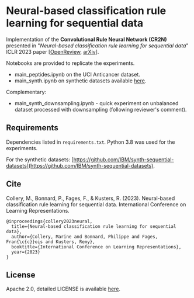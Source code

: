 # Neural-based classification rule learning for sequential data

Implementation of the **Convolutional Rule Neural Network (CR2N)** presented in "_Neural-based classification rule learning for sequential data_" ICLR 2023 paper [[OpenReview](https://openreview.net/forum?id=7tJyBmu9iCj), [arXiv](https://arxiv.org/abs/2302.11286)].


Notebooks are provided to replicate the experiments.

- main_peptides.ipynb on the UCI Anticancer dataset.
- main_synth.ipynb on synthetic datasets available [here](https://github.com/IBM/synth-sequential-datasets).


Complementary:

- main_synth_downsampling.ipynb - quick experiment on unbalanced dataset processed with downsampling (following reviewer's comment).


## Requirements

Dependencies listed in `requirements.txt`.
Python 3.8 was used for the experiments.

For the synthetic datasets: [https://github.com/IBM/synth-sequential-datasets](https://github.com/IBM/synth-sequential-datasets).

## Cite
Collery, M., Bonnard, P., Fages, F., & Kusters, R. (2023). Neural-based classification rule learning for sequential data. International Conference on Learning Representations.

```
@inproceedings{collery2023neural,
  title={Neural-based classification rule learning for sequential data},
  author={Collery, Marine and Bonnard, Philippe and Fages, Fran{\c{c}}ois and Kusters, Remy},
  booktitle={International Conference on Learning Representations},
  year={2023}
}
```
## License
Apache 2.0, detailed LICENSE is available [here](https://github.com/IBM/cr2n/blob/main/LICENSE).